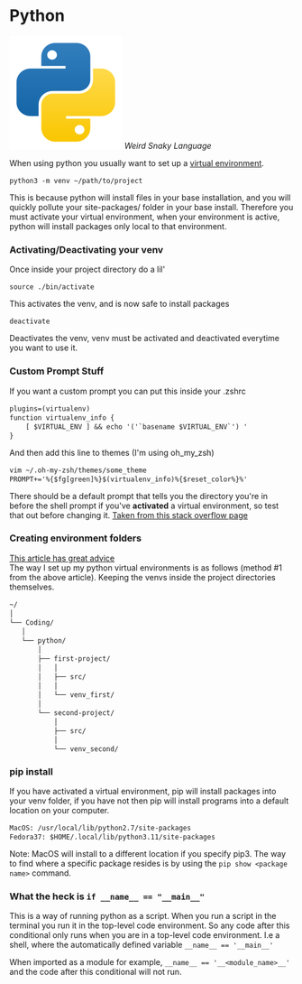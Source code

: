 # Python 
![Python](./svgs/python.svg "Python")
*Weird Snaky Language*

When using python you usually want to set up a [virtual environment](https://realpython.com/python-virtual-environments-a-primer/). 

    python3 -m venv ~/path/to/project
This is because python will install files in your base installation, and you will quickly pollute your site-packages/ folder in your base install. 
Therefore you must activate your virtual environment, when your environment is active, python will install packages only local to that environment.

### Activating/Deactivating your venv

Once inside your project directory do a lil' 

    source ./bin/activate
This activates the venv, and is now safe to install packages

    deactivate
Deactivates the venv, venv must be activated and deactivated everytime you want to use it. 

### Custom Prompt Stuff

If you want a custom prompt you can put this inside your .zshrc

    plugins=(virtualenv)
    function virtualenv_info { 
        [ $VIRTUAL_ENV ] && echo '('`basename $VIRTUAL_ENV`') '
    }

And then add this line to themes (I'm using oh\_my\_zsh)

    vim ~/.oh-my-zsh/themes/some_theme
    PROMPT+='%{$fg[green]%}$(virtualenv_info)%{$reset_color%}%'

There should be a default prompt that tells you the directory you're in before the shell prompt if you've **activated** a virtual environment, so test that out before changing it. [Taken from this stack overflow page](https://stackoverflow.com/questions/38928717/virtualenv-name-not-show-in-zsh-prompt)

### Creating environment folders
[This article has great advice](https://realpython.com/python-virtual-environments-a-primer/#decide-where-to-create-your-environment-folders)  
The way I set up my python virtual environments is as follows (method #1 from the above article). Keeping the venvs inside the project directories themselves.  

    ~/
    │
    └── Coding/
       │
       └── python/
           │
           ├── first-project/
           │   │
           │   ├── src/
           │   │
           │   └── venv_first/
           │
           └── second-project/
               │
               ├── src/
               │
               └── venv_second/

### pip install
If you have activated a virtual environment, pip will install packages into your venv folder, if you
have not then pip will install programs into a default location on your computer. 

    MacOS: /usr/local/lib/python2.7/site-packages
    Fedora37: $HOME/.local/lib/python3.11/site-packages

Note: MacOS will install to a different location if you specify pip3. The way to find where a specific 
package resides is by using the `pip show <package name>` command.

### What the heck is `if __name__ == "__main__"`

This is a way of running python as a script. When you run a script in the terminal you run it in the top-level code environment. So any code after this conditional only runs when you are in a top-level code environment. I.e a shell, where the automatically defined variable `__name__ == '__main__'`

When imported as a module for example, `__name__ == '__<module_name>__'` and the code after this conditional will not run.

